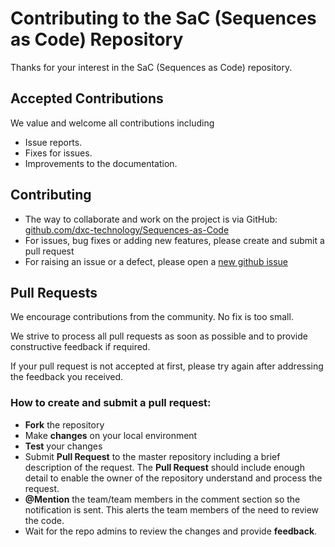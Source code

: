 # Contributing to the SaC (Sequences as Code) Repository

Thanks for your interest in the SaC (Sequences as Code) repository.

## Accepted Contributions

We value and welcome all contributions including

* Issue reports.
* Fixes for issues.
* Improvements to the documentation.

## Contributing

* The way to collaborate and work on the project is via GitHub: [github.com/dxc-technology/Sequences-as-Code](https://github.com/dxc-technology/Sequences-as-Code)
* For issues, bug fixes or adding new features, please create and submit a pull request
* For raising an issue or a defect, please open a [new github issue](https://github.com/dxc-technology/Sequences-as-Code/issues/new)

## Pull Requests

We encourage contributions from the community. No fix is too small.

We strive to process all pull requests as soon as possible and to provide constructive feedback if required.

If your pull request is not accepted at first, please try again after addressing the feedback you received.

### How to create and submit a pull request:

* **Fork** the repository
* Make **changes** on your local environment
* **Test** your changes
* Submit **Pull Request** to the master repository including a brief description of the request. The **Pull Request** should include enough detail to enable the owner of the repository understand and process the request.
* **@Mention** the team/team members in the comment section so the notification is sent. This alerts the team members of the need to review the code.
* Wait for the repo admins to review the changes and provide **feedback**.
